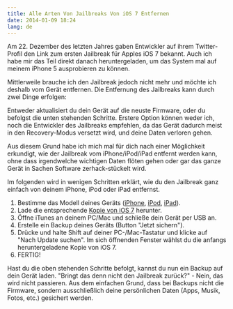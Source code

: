 ```yaml
---
title: Alle Arten Von Jailbreaks Von iOS 7 Entfernen
date: 2014-01-09 18:24
lang: de
---
```


Am 22. Dezember des letzten Jahres gaben Entwickler auf ihrem Twitter-Profil den Link zum ersten Jailbreak für Apples iOS 7 bekannt. Auch ich habe mir das Teil direkt danach heruntergeladen, um das System mal auf meinem iPhone 5 ausprobieren zu können.

Mittlerweile brauche ich den Jailbreak jedoch nicht mehr und möchte ich deshalb vom Gerät entfernen. Die Entfernung des Jailbreaks kann durch zwei Dinge erfolgen:

Entweder aktualisiert du dein Gerät auf die neuste Firmware, oder du befolgst die unten stehenden Schritte. Erstere Option können weder ich, noch die Entwickler des Jailbreaks empfehlen, da das Gerät dadurch meist in den Recovery-Modus versetzt wird, und deine Daten verloren gehen.

Aus diesem Grund habe ich mich mal für dich nach einer Möglichkeit erkundigt, wie der Jailbreak vom iPhone/iPod/iPad entfernt werden kann, ohne dass irgendwelche wichtigen Daten flöten gehen oder gar das ganze Gerät in Sachen Software zerhack-stückelt wird.

Im folgenden wird in wenigen Schritten erklärt, wie du den Jailbreak ganz einfach von deinem iPhone, iPod oder iPad entfernst.

1. Bestimme das Modell deines Geräts ([iPhone][1], [iPod][2], [iPad][3]).
2. Lade die entsprechende [Kopie von iOS 7][4] herunter.
3. Öffne iTunes an deinem PC/Mac und schließe dein Gerät per USB an.
4. Erstelle ein Backup deines Geräts (Button "Jetzt sichern").
5. Drücke und halte Shift auf deiner PC-/Mac-Tastatur und klicke auf "Nach Update suchen". Im sich öffnenden Fenster wählst du die anfangs heruntergeladene Kopie von iOS 7.
6. FERTIG!

Hast du die oben stehenden Schritte befolgt, kannst du nun ein Backup auf dein Gerät laden. "Bringt das denn nicht den Jailbreak zurück?" - Nein, das wird nicht passieren. Aus dem einfachen Grund, dass bei Backups nicht die Firmware, sondern ausschließlich deine persönlichen Daten (Apps, Musik, Fotos, etc.) gesichert werden.


[1]: http://support.apple.com/kb/ht3939?viewlocale=de_DE
[2]: http://support.apple.com/kb/HT1353?viewlocale=de_DE
[3]: http://support.apple.com/kb/HT5452?viewlocale=de_DE
[4]: http://www.evasionjailbreak.org/ios-firmware-download/
